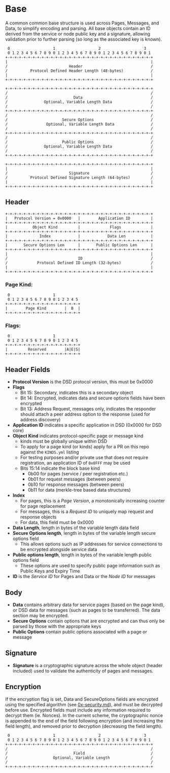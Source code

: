 # Base

A common common base structure is used across Pages, Messages, and Data, to simplify encoding and parsing. All base objects contain an ID derived from the service or node public key and a signature, allowing validation prior to further parsing (so long as the associated key is known).

```text
 0                   1                   2                   3
 0 1 2 3 4 5 6 7 8 9 0 1 2 3 4 5 6 7 8 9 0 1 2 3 4 5 6 7 8 9 0 1
+-+-+-+-+-+-+-+-+-+-+-+-+-+-+-+-+-+-+-+-+-+-+-+-+-+-+-+-+-+-+-+-+
|                                                               |
/                           Header                              /
/          Protocol Defined Header Length (48-bytes)            /
|                                                               |
+-+-+-+-+-+-+-+-+-+-+-+-+-+-+-+-+-+-+-+-+-+-+-+-+-+-+-+-+-+-+-+-+

+-+-+-+-+-+-+-+-+-+-+-+-+-+-+-+-+-+-+-+-+-+-+-+-+-+-+-+-+-+-+-+-+
/                                                               /
/                             Data                              /
/                Optional, Variable Length Data                 /
/                                                               /
+-+-+-+-+-+-+-+-+-+-+-+-+-+-+-+-+-+-+-+-+-+-+-+-+-+-+-+-+-+-+-+-+
/                                                               /
/                        Secure Options                         /
/                 Optional, Variable Length Data                /
/                                                               /
+-+-+-+-+-+-+-+-+-+-+-+-+-+-+-+-+-+-+-+-+-+-+-+-+-+-+-+-+-+-+-+-+
/                                                               /
/                        Public Options                         /
/                Optional, Variable Length Data                 /
/                                                               /
+-+-+-+-+-+-+-+-+-+-+-+-+-+-+-+-+-+-+-+-+-+-+-+-+-+-+-+-+-+-+-+-+

+-+-+-+-+-+-+-+-+-+-+-+-+-+-+-+-+-+-+-+-+-+-+-+-+-+-+-+-+-+-+-+-+
|                                                               |
/                           Signature                           /
/          Protocol Defined Signature Length (64-bytes)         /
|                                                               |
+-+-+-+-+-+-+-+-+-+-+-+-+-+-+-+-+-+-+-+-+-+-+-+-+-+-+-+-+-+-+-+-+
```

## Header

```
+-+-+-+-+-+-+-+-+-+-+-+-+-+-+-+-+-+-+-+-+-+-+-+-+-+-+-+-+-+-+-+-+
|   Protocol Version = 0x0000   |        Application ID         |  
+-+-+-+-+-+-+-+-+-+-+-+-+-+-+-+-+-+-+-+-+-+-+-+-+-+-+-+-+-+-+-+-+
|           Object Kind         |             Flags             |         
+-+-+-+-+-+-+-+-+-+-+-+-+-+-+-+-+-+-+-+-+-+-+-+-+-+-+-+-+-+-+-+-+
|              Index            |            Data Len           |
+-+-+-+-+-+-+-+-+-+-+-+-+-+-+-+-+-+-+-+-+-+-+-+-+-+-+-+-+-+-+-+-+
|       Secure Options Len      |       Public Options Len      |
+-+-+-+-+-+-+-+-+-+-+-+-+-+-+-+-+-+-+-+-+-+-+-+-+-+-+-+-+-+-+-+-+
|                                                               |
/                               ID                              /
/             Protocol Defined ID Length (32-bytes)             /
|                                                               |
+-+-+-+-+-+-+-+-+-+-+-+-+-+-+-+-+-+-+-+-+-+-+-+-+-+-+-+-+-+-+-+-+
```

### Page Kind:

```text
 0                   1           
 0 1 2 3 4 5 6 7 8 9 0 1 2 3 4 5 
+-+-+-+-+-+-+-+-+-+-+-+-+-+-+-+-+
|        Page Kind        |  B  |       
+-+-+-+-+-+-+-+-+-+-+-+-+-+-+-+-+
```

### Flags:

```text
 0                   1           
 0 1 2 3 4 5 6 7 8 9 0 1 2 3 4 5 
+-+-+-+-+-+-+-+-+-+-+-+-+-+-+-+-+
|         Reserved        |A|E|S|        
+-+-+-+-+-+-+-+-+-+-+-+-+-+-+-+-+
```

## Header Fields
* **Protocol Version** is the DSD protocol version, this must be 0x0000
* **Flags**
  * Bit 15: Secondary, indicates this is a secondary object
  * Bit 14: Encrypted, indicates data and secure options fields have been encrypted
  * Bit 13: Address Request, messages only, indicates the responder should attach a peer address option to the response \(used for address discovery\)
* **Application ID** indicates a specific application in DSD (0x0000 for DSD core)
* **Object Kind** indicates protocol-specific page or message kind
  * kinds must be globally unique within DSD
  * To apply for a page kind \(or kinds\) apply for a PR on this repo against the `KINDS.yml` listing
  * For testing purposes and/or private use that does not require registration, an application ID of  `0x0FFF` may be used
  * Bits 15:14 indicate the block base kind
    * 0b00 for pages \(service / peer registration etc.\)
    * 0b01 for request messages \(between peers\)
    * 0b10 for response messages \(between peers\)
    * 0b11 for data \(merkle-tree based data structures\)
* **Index**
  * For pages, this is a *Page Version*, a monotonically increasing counter for page replacement
  * For messages, this is a *Request ID* to uniquely map request and response objects
  * For data, this field must be 0x0000
* **Data Length**, length in bytes of the variable length data field
* **Secure Options length**, length in bytes of the variable length secure options field
  * This allows options such as IP addresses for service connections to be encrypted alongside service data
* **Public options length**, length in bytes of the variable length public options field
  * These options are used to specify public page information such as Public Keys and Expiry Time
* **ID** is the *Service ID* for Pages and Data or the *Node ID* for messages

## Body

* **Data** contains arbitrary data for service pages \(based on the page kind\), or DSD data for messages \(such as pages to be transferred\). The data section may be encrypted.
* **Secure Options** contain options that are encrypted and can thus only be parsed by those with the appropriate keys
* **Public Options** contain public options associated with a page or message

## Signature

* **Signature** is a cryptographic signature across the whole object \(header included\) used to validate the authenticity of pages and messages.

## Encryption

If the encryption flag is set, Data and SecureOptions fields are encrypted using the specified algorithm \(see [0x-security.md](https://github.com/ryankurte/dsd-proto/tree/master/0x-security.md)\), and must be decrypted before use. Encrypted fields must include any information required to decrypt them \(ie. Nonces\). In the current scheme, the cryptographic nonce is appended to the end of the field following encryption \(and increasing the field length\), and removed prior to decryption \(decreasing the field length\).

```text
 0                   1                   2                   3
 0 1 2 3 4 5 6 7 8 9 0 1 2 3 4 5 6 7 8 9 0 1 2 3 4 5 6 7 8 9 0 1
+-+-+-+-+-+-+-+-+-+-+-+-+-+-+-+-+-+-+-+-+-+-+-+-+-+-+-+-+-+-+-+-+
/                                                               /
/                             Field                             /
/                    Optional, Variable Length                  /
/                                                               /
+-+-+-+-+-+-+-+-+-+-+-+-+-+-+-+-+-+-+-+-+-+-+-+-+-+-+-+-+-+-+-+-+
```
